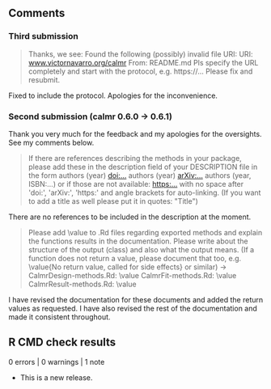 ## Comments

### Third submission

>Thanks, we see:
Found the following (possibly) invalid file URI:
     URI: www.victornavarro.org/calmr
       From: README.md
Pls specify the URL completely and start with the protocol, e.g. https://...
Please fix and resubmit.

Fixed to include the protocol. Apologies for the inconvenience.


### Second submission (calmr 0.6.0 -> 0.6.1)

Thank you very much for the feedback and my apologies for the oversights. See my comments below.

>If there are references describing the methods in your package, please add these in the description field of your DESCRIPTION file in the form authors (year) <doi:...> authors (year) <arXiv:...> authors (year, ISBN:...) or if those are not available: <https:...> with no space after 'doi:', 'arXiv:', 'https:' and angle brackets for auto-linking. (If you want to add a title as well please put it in
quotes: "Title")

There are no references to be included in the description at the moment.

>Please add \value to .Rd files regarding exported methods and explain the functions results in the documentation. Please write about the structure of the output (class) and also what the output means. (If a function does not return a value, please document that too, e.g.
\value{No return value, called for side effects} or similar)
-> CalmrDesign-methods.Rd: \value
      CalmrFit-methods.Rd: \value
      CalmrResult-methods.Rd: \value

I have revised the documentation for these documents and added the return values as requested. I have also revised the rest of the documentation and made it consistent throughout.

## R CMD check results

0 errors | 0 warnings | 1 note

* This is a new release.